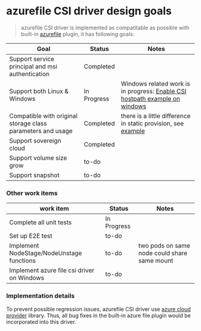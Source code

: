 # azurefile CSI driver design goals
 > azurefile CSI driver is implemented as compatitable as possible with built-in [azurefile](https://kubernetes.io/docs/concepts/storage/volumes/#azurefile) plugin, it has following goals:

Goal | Status | Notes
--- | --- | --- |
Support service principal and msi authentication | Completed |  |
Support both Linux & Windows | In Progress | Windows related work is in progress: [Enable CSI hostpath example on windows](https://github.com/kubernetes-csi/drivers/issues/79) |
Compatible with original storage class parameters and usage| Completed | there is a little difference in static provision, see [example](../README.md#example2-azurefile-static-provisioninguse-an-existing-azure-file-share) |
Support sovereign cloud| Completed |  |
Support volume size grow| to-do |  |
Support snapshot | to-do |  |

### Other work items
work item | Status | Notes
--- | --- | --- |
Complete all unit tests | In Progress |  |
Set up E2E test | to-do |  |
Implement NodeStage/NodeUnstage functions | to-do | two pods on same node could share same mount |
Implement azure file csi driver on Windows | to-do |  |

### Implementation details
To prevent possible regression issues, azurefile CSI driver use [azure cloud provider](https://github.com/kubernetes/kubernetes/tree/v1.13.0/pkg/cloudprovider/providers/azure) library. Thus, all bug fixes in the built-in azure file plugin would be incorporated into this driver.
